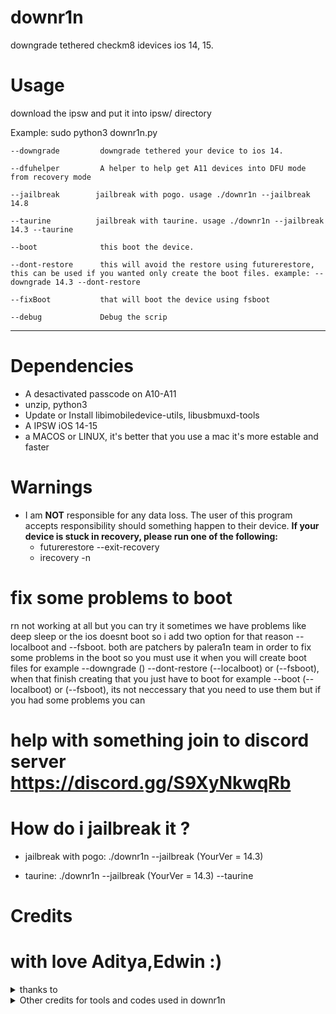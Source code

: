 # downr1n
downgrade tethered checkm8 idevices ios 14, 15.

# Usage

download the ipsw and put it into ipsw/ directory

Example: sudo python3 downr1n.py

   
    --downgrade         downgrade tethered your device to ios 14.
   
    --dfuhelper         A helper to help get A11 devices into DFU mode from recovery mode
   
    --jailbreak        jailbreak with pogo. usage ./downr1n --jailbreak 14.8 
   
    --taurine          jailbreak with taurine. usage ./downr1n --jailbreak 14.3 --taurine
   
    --boot              this boot the device.
   
    --dont-restore      this will avoid the restore using futurerestore, this can be used if you wanted only create the boot files. example: --downgrade 14.3 --dont-restore
   
    --fixBoot           that will boot the device using fsboot
   
    --debug             Debug the scrip

---

# Dependencies
- A desactivated passcode on A10-A11 
- unzip, python3
- Update or Install libimobiledevice-utils, libusbmuxd-tools
- A IPSW iOS 14-15 
- a MACOS or LINUX, it's better that you use a mac it's more estable and faster

# Warnings
- I am **NOT** responsible for any data loss. The user of this program accepts responsibility should something happen to their device.
 **If your device is stuck in recovery, please run one of the following:**
   - futurerestore --exit-recovery
   - irecovery -n

# fix some problems to boot

rn not working at all but you can try it 
sometimes we have problems like deep sleep or the ios doesnt boot so i add two option for that reason --localboot and --fsboot. both are patchers by palera1n team in order to fix some problems in the boot so you must use it when you will create boot files for example --downgrade () --dont-restore (--localboot) or (--fsboot), when that finish creating that you just have to boot for example --boot (--localboot) or (--fsboot), its not neccessary that you need to use them but if you had some problems you can

# help with something join to discord server https://discord.gg/S9XyNkwqRb
# How do i jailbreak it ?

- jailbreak with pogo: ./downr1n --jailbreak (YourVer = 14.3) 

- taurine: ./downr1n --jailbreak (YourVer = 14.3) --taurine 

# Credits

# with love Aditya,Edwin :)

<details><summary>thanks to</summary>
<p>

- [Aditya](https://github.com/aditya20110) developer,owner :)
- [Uckermark](https://github.com/Uckermark) fixed most of the errors we faced.Thank you :)
- [Edwin](https://github.com/edwin170) developer of downr1n :)
 
</details>

<details><summary>Other credits for tools and codes used in downr1n</summary>

- [mineek](https://github.com/mineek/) because sunst0rm

- [exploit](https://github.com/exploit3dguy/) for asrpatcher

- [iSuns9](https://github.com/iSuns9/)

- [Nathan](https://github.com/verygenericname) for the ramdisk
    
- [m1sta](https://github.com/m1stadev) for [pyimg4](https://github.com/m1stadev/PyIMG4)

- [tihmstar](https://github.com/tihmstar) for [pzb](https://github.com/tihmstar/partialZipBrowser)/original [iBoot64Patcher](https://github.com/tihmstar/iBoot64Patcher)/original [liboffsetfinder64](https://github.com/tihmstar/liboffsetfinder64)/[img4tool](https://github.com/tihmstar/img4tool)

- [xerub](https://github.com/xerub) for [img4lib](https://github.com/xerub/img4lib) and [restored_external](https://github.com/xerub/sshrd) in the ramdisk

- [libimobiledevice](https://github.com/libimobiledevice) for several tools used in this project (irecovery, ideviceenterrecovery etc), and [nikias](https://github.com/nikias) for keeping it up to date

- [Ralp0045](https://github.com/Ralph0045/Kernel64Patcher) amazing dtree_patcher and kernel64patcher ;)

</p>
</details>
